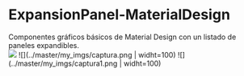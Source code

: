 # ExpansionPanel-MaterialDesign
Componentes gráficos básicos de Material Design con un listado de paneles expandibles.
<br>
<img src="../master/my_imgs/captura.png" widht=100>
![](../master/my_imgs/captura.png | widht=100)
![](../master/my_imgs/captura1.png | widht=100)
